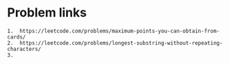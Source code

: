 # Problem links
    1.  https://leetcode.com/problems/maximum-points-you-can-obtain-from-cards/
    2.  https://leetcode.com/problems/longest-substring-without-repeating-characters/
    3.  
